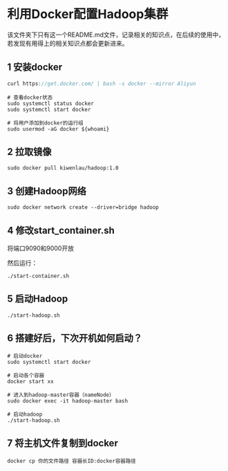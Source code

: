 # 利用Docker配置Hadoop集群

[1]: https://github.com/kiwenlau/hadoop-cluster-docker	"项目地址"
[2]: https://www.bilibili.com/video/BV1M541157Mn?spm_id_from=333.337.search-card.all.click	"B站视频"

该文件夹下只有这一个README.md文件，记录相关的知识点，在后续的使用中，若发现有用得上的相关知识点都会更新进来。

## 1 安装docker

```java
curl https://get.docker.com/ | bash -s docker --mirror Aliyun
```

```
# 查看docker状态
sudo systemctl status docker
sudo systemctl start docker
```

```
# 将用户添加到docker的运行组
sudo usermod -aG docker ${whoami}
```

## 2 拉取镜像

```
sudo docker pull kiwenlau/hadoop:1.0
```

## 3 创建Hadoop网络

```
sudo docker network create --driver=bridge hadoop
```

## 4 修改start_container.sh

将端口9090和9000开放

然后运行：

```
./start-container.sh
```

## 5 启动Hadoop

```
./start-hadoop.sh 
```

## 6 搭建好后，下次开机如何启动？

```
# 启动docker
sudo systemctl start docker
```

```
# 启动各个容器
docker start xx
```

```
# 进入到hadoop-master容器（nameNode）
sudo docker exec -it hadoop-master bash
```

```
# 启动hadoop
./start-hadoop.sh 
```

## 7 将主机文件复制到docker

```
docker cp 你的文件路径 容器长ID:docker容器路径
```

